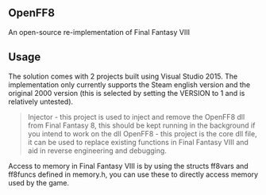 ## OpenFF8

An open-source re-implementation of Final Fantasy VIII

## Usage

The solution comes with 2 projects built using Visual Studio 2015.
The implementation only currently supports the Steam english version and the original 2000 version (this is selected by setting the VERSION to 1 and is relatively untested).
> Injector - this project is used to inject and remove the OpenFF8 dll from Final Fantasy 8, this should be kept running in the background if you intend to work on the dll
> OpenFF8 - this project is the core dll file, it can be used to replace existing functions in Final Fantasy VIII and aid in reverse engineering and debugging.

Access to memory in Final Fantasy VIII is by using the structs ff8vars and ff8funcs defined in memory.h, you can use these to directly access memory used by the game.

